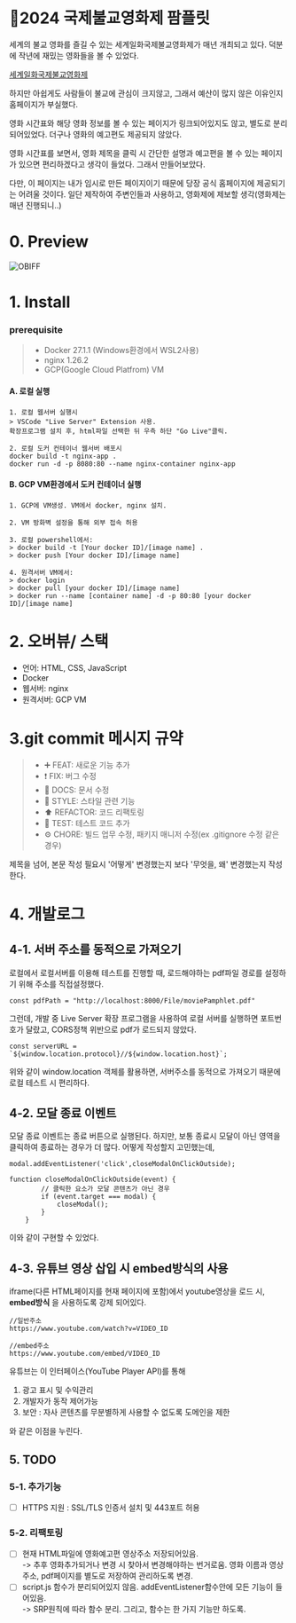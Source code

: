 # 🫷2024 국제불교영화제 팜플릿

세계의 불교 영화를 즐길 수 있는 세계일화국제불교영화제가 매년 개최되고 있다. 덕분에 작년에 재밌는 영화들을 볼 수 있었다. 

[세계일화국제불교영화제](https://www.oibff.com/oibff2_3/2) 

하지만 아쉽게도 사람들이 불교에 관심이 크지않고, 그래서 예산이 많지 않은 이유인지 홈페이지가 부실했다. 

영화 시간표와 해당 영화 정보를 볼 수 있는 페이지가 링크되어있지도 않고, 별도로 분리되어있었다. 더구나 영화의 예고편도 제공되지 않았다.

영화 시간표를 보면서, 영화 제목을 클릭 시 간단한 설명과 예고편을 볼 수 있는 페이지가 있으면 편리하겠다고 생각이 들었다. 그래서 만들어보았다.

다만, 이 페이지는 내가 임시로 만든 페이지이기 때문에 당장 공식 홈페이지에 제공되기는 어려울 것이다. 일단 제작하여 주변인들과 사용하고, 영화제에 제보할 생각(영화제는 매년 진행되니..) 

#
# 0. Preview
![OBIFF](https://github.com/user-attachments/assets/740d8f33-49aa-4daa-a152-4bbcfae77f45)

#
# 1. Install

### prerequisite
> - Docker 27.1.1 (Windows환경에서 WSL2사용)
> - nginx 1.26.2
> - GCP(Google Cloud Platfrom) VM
#### A. 로컬 실행
```
1. 로컬 웹서버 실행시
> VSCode "Live Server" Extension 사용. 
확장프로그램 설치 후, html파일 선택한 뒤 우측 하단 "Go Live"클릭. 

2. 로컬 도커 컨테이너 웹서버 배포시
docker build -t nginx-app .
docker run -d -p 8080:80 --name nginx-container nginx-app
```
#### B. GCP VM환경에서 도커 컨테이너 실행

```
1. GCP에 VM생성. VM에서 docker, nginx 설치.

2. VM 방화벽 설정을 통해 외부 접속 허용

3. 로컬 powershell에서:
> docker build -t [Your docker ID]/[image name] .
> docker push [Your docker ID]/[image name]

4. 원격서버 VM에서:
> docker login
> docker pull [your docker ID]/[image name]
> docker run --name [container name] -d -p 80:80 [your docker ID]/[image name]
```

# 2. 오버뷰/ 스택

- 언어: HTML, CSS, JavaScript
- Docker
- 웹서버: nginx
- 원격서버: GCP VM

#
# 3.git commit 메시지 규약
> * ➕ FEAT: 새로운 기능 추가
> * ❗ FIX: 버그 수정
> * 📝 DOCS: 문서 수정
> * 🎨 STYLE: 스타일 관련 기능
> * ⬆️ REFACTOR: 코드 리팩토링
> * 🔎 TEST: 테스트 코드 추가
> * ⚙ CHORE: 빌드 업무 수정, 패키지 매니저 수정(ex .gitignore 수정 같은 경우)

제목을 넘어, 본문 작성 필요시 '어떻게' 변경했는지 보다 '무엇을, 왜' 변경했는지 작성한다.
#
# 4. 개발로그

## 4-1. 서버 주소를 동적으로 가져오기
로컬에서 로컬서버를 이용해 테스트를 진행할 때, 로드해야하는 pdf파일 경로를 설정하기 위해 주소를 직접설정했다. 

``` 
const pdfPath = "http://localhost:8000/File/moviePamphlet.pdf"
```
그런데, 개발 중 Live Server 확장 프로그램을 사용하여 로컬 서버를 실행하면 포트번호가 달랐고, CORS정책 위반으로 pdf가 로드되지 않았다.
```
const serverURL = `${window.location.protocol}//${window.location.host}`;
```
위와 같이 window.location 객체를 활용하면, 서버주소를 동적으로 가져오기 때문에 로컬 테스트 시 편리하다.

## 4-2. 모달 종료 이벤트
모달 종료 이벤트는 종료 버튼으로 실행된다.
하지만, 보통 종료시 모달이 아닌 영역을 클릭하여 종료하는 경우가 더 많다. 어떻게 작성할지 고민했는데,
```
modal.addEventListener('click',closeModalOnClickOutside);

function closeModalOnClickOutside(event) {
        // 클릭한 요소가 모달 콘텐츠가 아닌 경우
        if (event.target === modal) {
            closeModal();
        }
    }
```
이와 같이 구현할 수 있었다.

## 4-3. 유튜브 영상 삽입 시 embed방식의 사용
iframe(다른 HTML페이지를 현재 페이지에 포함)에서 youtube영상을 로드 시, **embed방식** 을 사용하도록 강제 되어있다.
```
//일반주소 
https://www.youtube.com/watch?v=VIDEO_ID

//embed주소
https://www.youtube.com/embed/VIDEO_ID
```
유튜브는 이 인터페이스(YouTube Player API)를 통해 
1. 광고 표시 및 수익관리 
2. 개발자가 동작 제어가능
3. 보안 : 자사 콘텐츠를 무분별하게 사용할 수 없도록 도메인을 
제한  

와 같은 이점을 누린다.



## 5. TODO

### 5-1. 추가기능
+ [ ] HTTPS 지원 : SSL/TLS 인증서 설치 및 443포트 허용

### 5-2. 리팩토링
+ [ ] 현재 HTML파일에 영화예고편 영상주소 저장되어있음.  
-> 추후 영화추가되거나 변경 시 찾아서 변경해야하는 번거로움. 영화 이름과 영상 주소, pdf페이지를 별도로 저장하여 관리하도록 변경.
+ [ ] script.js 함수가 분리되어있지 않음. addEventListener함수안에 모든 기능이 들어있음.  
-> SRP원칙에 따라 함수 분리. 그리고, 함수는 한 가지 기능만 하도록.